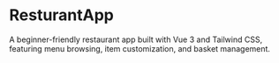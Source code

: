 # ResturantApp
A beginner-friendly restaurant app built with Vue 3 and Tailwind CSS, featuring menu browsing, item customization, and basket management.
